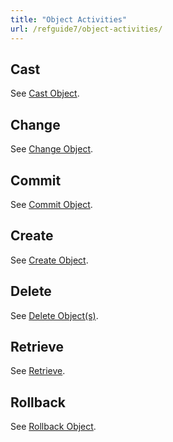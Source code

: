 ```yaml
---
title: "Object Activities"
url: /refguide7/object-activities/
---
```



## Cast

See [Cast Object](/refguide7/cast-object/).

## Change

See [Change Object](/refguide7/change-object/).

## Commit 

See [Commit Object](/refguide7/committing-objects/).

## Create

See [Create Object](/refguide7/create-object/).

## Delete

See [Delete Object(s)](/refguide7/deleting-objects/).

## Retrieve

See [Retrieve](/refguide7/retrieve/).

## Rollback

See [Rollback Object](/refguide7/rollback-object/).
